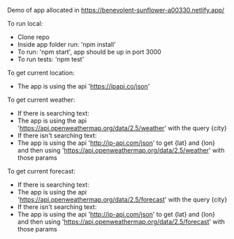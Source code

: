 Demo of app allocated in https://benevolent-sunflower-a00330.netlify.app/

To run local:

- Clone repo
- Inside app folder run: 'npm install'
- To run: 'npm start', app should be up in port 3000
- To run tests: 'npm test'

To get current location:
- The app is using the api 'https://ipapi.co/json'

To get current weather:
- If there is searching text:
- The app is using the api 'https://api.openweathermap.org/data/2.5/weather' with the query {city}
- If there isn't searching text:
- The app is using the api 'http://ip-api.com/json' to get {lat} and {lon} and then using 'https://api.openweathermap.org/data/2.5/weather' with those params


To get current forecast:
- If there is searching text:
- The app is using the api 'https://api.openweathermap.org/data/2.5/forecast' with the query {city}
- If there isn't searching text:
- The app is using the api 'http://ip-api.com/json' to get {lat} and {lon} and then using 'https://api.openweathermap.org/data/2.5/forecast' with those params
